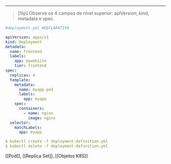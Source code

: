 -----

>[!tip] Observe os 4 campos de nível superior: apiVersion, kind, metadata e spec.


```YAML
#deployment.yml #DECLARATIVO

apiVersion: apps/v1 
kind: Deployment 
metadata: 
  name: frontend 
  labels: 
    app: mywebsite 
    tier: frontend
spec: 
  replicas: 4 
  template: 
    metadata: 
      name: myapp-pod 
      labels: 
        app: myapp 
    spec: 
      containers: 
        - name: nginx 
          image: nginx
  selector: 
    matchLabels: 
      app: myapp

$ kubectl create -f deployment-definition.yml
$ kubectl delete -f deployment-definition.yml

```
[[Pod]], [[Replica Set]], [[Objetos K8S]]
